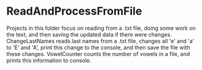 # ReadAndProcessFromFile
Projects in this folder focus on reading from a .txt file, doing some work on the text, 
and then saving the updated data if there were changes.
ChangeLastNames reads last names from a .txt file, changes all 'e' and 'a' to 'E' and 'A',
print this change to the console, and then save the file with these changes.
VowelCounter counts the number of vowels in a file, and prints this information to console.
